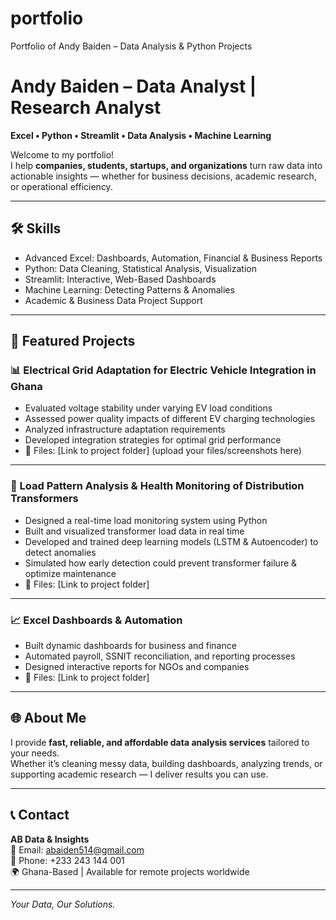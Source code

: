 # portfolio
Portfolio of Andy Baiden – Data Analysis &amp; Python Projects
# Andy Baiden – Data Analyst | Research Analyst

**Excel • Python • Streamlit • Data Analysis • Machine Learning**

Welcome to my portfolio!  
I help **companies, students, startups, and organizations** turn raw data into actionable insights — whether for business decisions, academic research, or operational efficiency.  

---

## 🛠️ Skills
- Advanced Excel: Dashboards, Automation, Financial & Business Reports
- Python: Data Cleaning, Statistical Analysis, Visualization
- Streamlit: Interactive, Web-Based Dashboards
- Machine Learning: Detecting Patterns & Anomalies
- Academic & Business Data Project Support

---

## 📂 Featured Projects

### 📊 Electrical Grid Adaptation for Electric Vehicle Integration in Ghana
- Evaluated voltage stability under varying EV load conditions
- Assessed power quality impacts of different EV charging technologies
- Analyzed infrastructure adaptation requirements
- Developed integration strategies for optimal grid performance
- 📄 Files: [Link to project folder] (upload your files/screenshots here)

---

### 🔌 Load Pattern Analysis & Health Monitoring of Distribution Transformers
- Designed a real-time load monitoring system using Python
- Built and visualized transformer load data in real time
- Developed and trained deep learning models (LSTM & Autoencoder) to detect anomalies
- Simulated how early detection could prevent transformer failure & optimize maintenance
- 📄 Files: [Link to project folder]

---

### 📈 Excel Dashboards & Automation
- Built dynamic dashboards for business and finance
- Automated payroll, SSNIT reconciliation, and reporting processes
- Designed interactive reports for NGOs and companies
- 📄 Files: [Link to project folder]

---

## 🌐 About Me
I provide **fast, reliable, and affordable data analysis services** tailored to your needs.  
Whether it’s cleaning messy data, building dashboards, analyzing trends, or supporting academic research — I deliver results you can use.

---

## 📞 Contact
**AB Data & Insights**  
📧 Email: abaiden514@gmail.com  
📱 Phone: +233 243 144 001  
🌍 Ghana-Based | Available for remote projects worldwide

---

*Your Data, Our Solutions.*
